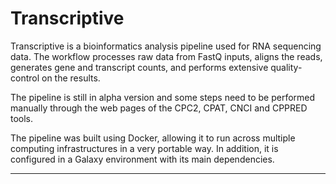 # Transcriptive

Transcriptive is a bioinformatics analysis pipeline used for RNA sequencing data. The workflow processes raw data from FastQ inputs, aligns the reads, generates gene and transcript counts,  and performs extensive quality-control on the results. 

The pipeline is still in alpha version and some steps need to be performed manually through the web pages of the CPC2, CPAT, CNCI and CPPRED tools.

The pipeline was built using Docker, allowing it to run across multiple computing infrastructures in a very portable way. In addition, it is configured in a Galaxy environment with its main dependencies.

------------



